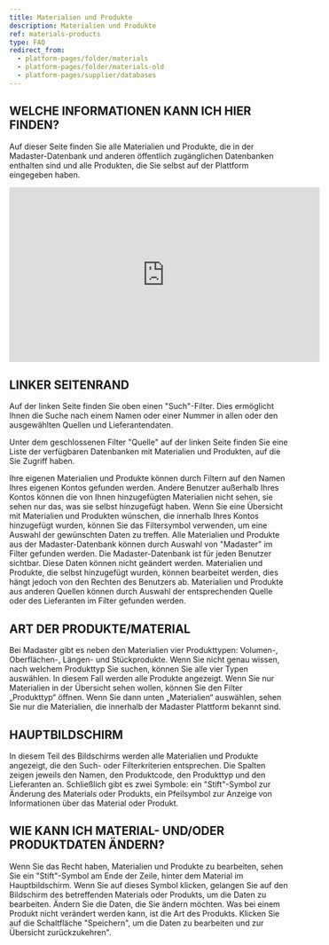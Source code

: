 ```yaml
---
title: Materialien und Produkte
description: Materialien und Produkte
ref: materials-products
type: FAQ
redirect_from:
  - platform-pages/folder/materials
  - platform-pages/folder/materials-old
  - platform-pages/supplier/databases
---
```


## WELCHE INFORMATIONEN KANN ICH HIER FINDEN?
Auf dieser Seite finden Sie alle Materialien und Produkte, die in der Madaster-Datenbank und anderen öffentlich zugänglichen Datenbanken enthalten sind und alle Produkten, die Sie selbst auf der Plattform eingegeben haben. 

<iframe width="560" height="315" src="https://www.youtube.com/embed/KylieVoDaZE" title="YouTube video player" frameborder="0" allow="accelerometer; autoplay; clipboard-write; encrypted-media; gyroscope; picture-in-picture" allowfullscreen></iframe>

## LINKER SEITENRAND
Auf der linken Seite finden Sie oben einen "Such"-Filter. Dies ermöglicht Ihnen die Suche nach einem Namen oder einer Nummer in allen oder den ausgewählten Quellen und Lieferantendaten.

Unter dem geschlossenen Filter "Quelle" auf der linken Seite finden Sie eine Liste der verfügbaren Datenbanken mit Materialien und Produkten, auf die Sie Zugriff haben.

Ihre eigenen Materialien und Produkte können durch Filtern auf den Namen Ihres eigenen Kontos gefunden werden. Andere Benutzer außerhalb Ihres Kontos können die von Ihnen hinzugefügten Materialien nicht sehen, sie sehen nur das, was sie selbst hinzugefügt haben. Wenn Sie eine Übersicht mit Materialien und Produkten wünschen, die innerhalb Ihres Kontos hinzugefügt wurden, können Sie das Filtersymbol verwenden, um eine Auswahl der gewünschten Daten zu treffen.
Alle Materialien und Produkte aus der Madaster-Datenbank können durch Auswahl von "Madaster" im Filter gefunden werden. Die Madaster-Datenbank ist für jeden Benutzer sichtbar. Diese Daten können nicht geändert werden. Materialien und Produkte, die selbst hinzugefügt wurden, können bearbeitet werden, dies hängt jedoch von den Rechten des Benutzers ab.
Materialien und Produkte aus anderen Quellen können durch Auswahl der entsprechenden Quelle oder des Lieferanten im Filter gefunden werden.

## ART DER PRODUKTE/MATERIAL
Bei Madaster gibt es neben den Materialien vier Produkttypen: Volumen-, Oberflächen-, Längen- und Stückprodukte. Wenn Sie nicht genau wissen, nach welchem Produkttyp Sie suchen, können Sie alle vier Typen auswählen. In diesem Fall werden alle Produkte angezeigt. Wenn Sie nur Materialien in der Übersicht sehen wollen, können Sie den Filter „Produkttyp“ öffnen. Wenn Sie dann unten „Materialien“ auswählen, sehen Sie nur die Materialien, die innerhalb der Madaster Plattform bekannt sind.

## HAUPTBILDSCHIRM
In diesem Teil des Bildschirms werden alle Materialien und Produkte angezeigt, die den Such- oder Filterkriterien entsprechen. Die Spalten zeigen jeweils den Namen, den Produktcode, den Produkttyp und den Lieferanten an. Schließlich gibt es zwei Symbole: ein "Stift"-Symbol zur Änderung des Materials oder Produkts, ein Pfeilsymbol zur Anzeige von Informationen über das Material oder Produkt.

## WIE KANN ICH MATERIAL- UND/ODER PRODUKTDATEN ÄNDERN?
Wenn Sie das Recht haben, Materialien und Produkte zu bearbeiten, sehen Sie ein "Stift"-Symbol am Ende der Zeile, hinter dem Material im Hauptbildschirm. Wenn Sie auf dieses Symbol klicken, gelangen Sie auf den Bildschirm des betreffenden Materials oder Produkts, um die Daten zu bearbeiten. Ändern Sie die Daten, die Sie ändern möchten. Was bei einem Produkt nicht verändert werden kann, ist die Art des Produkts. Klicken Sie auf die Schaltfläche "Speichern", um die Daten zu bearbeiten und zur Übersicht zurückzukehren".